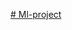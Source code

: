 [# Ml-project](http://localhost:8888/notebooks/Downloads/Ml%20Project%20Price%20Prediction%20of%20Australian%20Real%20Estate%20Market.ipynb)
